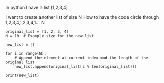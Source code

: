 In python I have a list [1,2,3,4]

I want to create another list of size N
How to have the code circle through 1,2,3,4,1,2,3,4,1... N

```
original_list = [1, 2, 3, 4]  
N = 10  # Example size for the new list  
  
new_list = []  
  
for i in range(N):  
    # Append the element at current index mod the length of the original list  
    new_list.append(original_list[i % len(original_list)])  
  
print(new_list)
```